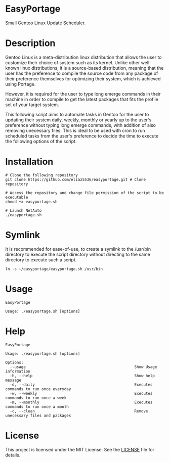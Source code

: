 # EasyPortage
Small Gentoo Linux Update Scheduler.

# Description
Gentoo Linux is a meta-distribution linux distribution that allows the user to customize their choice of system such as its kernel. Unlike other well-known linux distributions, it is a source-based distribution, meaning that the user has the preference to compile the source code from any package of their preference themselves for optimizing their system, which is achieved using Portage. 

However, it is required for the user to type long emerge commands in their machine in order to compile to get the latest packages that fits the profile set of your target system.

This following script aims to automate tasks in Gentoo for the user to updating their system daily, weekly, monthly or yearly up to the user's preference without typing long emerge commands, with addition of also removing unecessary files. 
This is ideal to be used with cron to run scheduled tasks from the user's preference to decide the time to execute the following options of the script.   

# Installation
```
# Clone the following repository
git clone https://github.com/eliaz5536/easyportage.git # Clone repository

# Access the repository and change file permission of the script to be executable
chmod +x easyportage.sh 

# Launch NetAuto
./easyportage.sh
```

# Symlink
It is recommended for ease-of-use, to create a symlink to the /usr/bin directory to execute the script directory without directing to the same directory to execute such a script.
```
ln -s ~/easyportage/easyportage.sh /usr/bin
```

# Usage
```
EasyPortage

Usage: ./easyportage.sh [options]
```

# Help
```
EasyPortage

Usage: ./easyportage.sh [options]

Options:
  --usage                                                Show Usage information
  -h, --help                                             Show help message
  -d, --daily                                            Executes commands to run once everyday
  -w, --weekly                                           Executes commands to run once a week
  -m, --monthly                                          Executes commands to run once a month
  -c, --clean                                            Remove unecessary files and packages

```

# License
This project is licensed under the MIT License. See the [LICENSE](LICENSE) file for details.

